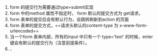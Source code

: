 1. form 的提交行为需要通过type=submit实现
2. form 中的method 属性不指定时， form 默认的提交方式为 get请求。
3. form 表单的提交后会有默认行为，会跳转刷新到action 的页面
4. form 表单的提交方式，==请求头默认的content-type 为 x-www-form-urlencoded==
5. 当一个form 表单内部，所有的input 中只有一个 type='text' 的时候，enter 键会有默认的提交行为（注意前提条件）。
6. 、